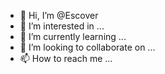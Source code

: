 - 👋 Hi, I’m @Escover
- 👀 I’m interested in ...
- 🌱 I’m currently learning ...
- 💞️ I’m looking to collaborate on ...
- 📫 How to reach me ...

<!---
Escover/Escover is a ✨ special ✨ repository because its `README.md` (this file) appears on your GitHub profile.
You can click the Preview link to take a look at your changes.
--->
